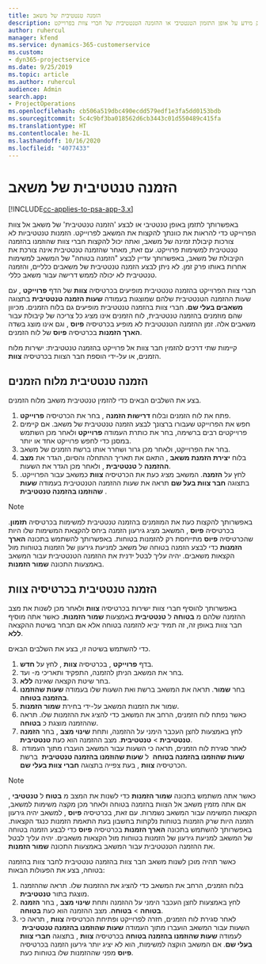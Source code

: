 ```yaml
---
title: הזמנה טנטטיבית של משאב
description: נושא זה מספק מידע על אופן התזמון הטנטטיבי או ההזמנה הטנטטיבית של חברי צוות בפרוייקט.
author: ruhercul
manager: kfend
ms.service: dynamics-365-customerservice
ms.custom:
- dyn365-projectservice
ms.date: 9/25/2019
ms.topic: article
ms.author: ruhercul
audience: Admin
search.app:
- ProjectOperations
ms.openlocfilehash: cb506a519dbc490ecdd579edf1e3fa5dd0153bdb
ms.sourcegitcommit: 5c4c9bf3ba018562d6cb3443c01d550489c415fa
ms.translationtype: HT
ms.contentlocale: he-IL
ms.lasthandoff: 10/16/2020
ms.locfileid: "4077433"
---
```

# <a name="soft-book-a-resource"></a>הזמנה טנטטיבית של משאב

[!INCLUDE[cc-applies-to-psa-app-3.x](../includes/cc-applies-to-psa-app-3x.md)]

באפשרותך לתזמן באופן טנטטיבי או לבצע 'הזמנה טנטטיבית' של משאב אל צוות הפרוייקט כדי להראות את כוונתך להקצות את המשאב לפרוייקט. הזמנות טנטטיביות לא צורכות קיבולת זמינה של משאב, ואתה יכול להקצות חברי צוות שהוזמנו בהזמנה טנטטיבית למשימות פרוייקט. עם זאת, מאחר שהזמנה טנטטיבית אינה צורכת את הקיבולת של משאב, באפשרותך עדיין לבצע "הזמנה בטוחה" של המשאב למשימות אחרות באותו פרק זמן. לא ניתן לבצע הזמנה טנטטיבית של משאבים כלליים, והזמנה טנטטיבית לא יכולה לממש דרישה עבור משאב כללי.

חברי צוות הפרוייקט בהזמנה טנטטיבית מופיעים בכרטיסיה **צוות** של הדף **פרוייקט** , עם שעות ההזמנה הטנטטיבית שלהם שמוצגות בעמודה **שעות הזמנה טנטטיבית** בתצוגה **משאבים בעלי שם**. חברי צוות בהזמנה טנטטיבית מופיעים גם בלוח הזמנים. מכיוון שהם מוזמנים בהזמנה טנטטיבית, לוח הזמנים אינו מציג כל צריכה של קיבולת עבור משאבים אלה. זמן ההזמנה הטנטטיבית לא מופיע בכרטיסיה **פיוס** , וגם אינו מוצג בשדה **הארך הזמנות** בכרטיסיה **פיוס** של לוח הזמנים. 

קיימות שתי דרכים להזמין חבר צוות אל פרוייקט בהזמנה טנטטיבית: ישירות מלוח הזמנים, או על-ידי הוספת חבר הצוות בכרטיסיה **צוות**. 

## <a name="soft-book-from-the-schedule-board"></a>הזמנה טנטטיבית מלוח הזמנים
בצע את השלבים הבאים כדי להזמין טנטטיבית משאב מלוח הזמנים. 

1. פתח את לוח הזמנים ובלוח **דרישות הזמנה** , בחר את הכרטיסיה **פרוייקט**.
2. חפש את הפרוייקט שעבורו ברצונך לבצע הזמנה טנטטיבית של משאב. אם קיימים פרוייקטים רבים ברשימה, בחר את כותרת העמודה **פרוייקט** ולאחר מכן השתמש במסנן כדי לחפש פרוייקט אחד או יותר.
3. בחר את הפרוייקט, ולאחר מכן גרור ושחרר אותו ברשת הזמנים של משאב.
5. בלוח **יצירת הזמנת משאב** , התאם את תאריך ההתחלה והסיום, הגדר את **מצב ההזמנה** ל **טנטטיבית** , ולאחר מכן הגדר את השעות. 
6. לחץ על **הזמנה**. המשאב מציג כעת את הכרטיסיה **צוות** כמשאב עבור הפרוייקט. בתצוגה **חבר צוות בעל שם** תראה את שעות ההזמנה הטנטטיבית בעמודה **שעות שהוזמנו בהזמנה טנטטיבית** ‬‬.

> [!NOTE]
> באפשרותך להקצות כעת את המוזמנים בהזמנה טנטטיבית למשימות‬‬ בכרטיסיה **תזמון**. בכרטיסיה **פיוס** , המשאב מציג גירעון הזמנה ביחס להקצאת המשימות שלו היות שהכרטיסיה **פיוס** מתייחסת רק להזמנות בטוחות. באפשרותך להשתמש בתכונה **הארך הזמנות** כדי לבצע הזמנה בטוחה של משאב למניעת גירעון של הזמנות בטוחות מול הקצאות משאבים. יהיה עליך לבטל ידנית את ההזמנה הטנטטיבית‬‬ עבור המשאב באמצעות התכונה **שמור הזמנות**.

## <a name="soft-book-on-the-team-tab"></a>הזמנה טנטטיבית‬‬ בכרטיסיה צוות

באפשרותך להוסיף חברי צוות ישירות בכרטיסיה **צוות** ולאחר מכן לשנות את מצב ההזמנה שלהם מ **בטוחה** ל **טנטטיבית‬** באמצעות **שמור הזמנות**. כאשר אתה מוסיף חבר צוות באופן זה, זה תמיד יביא להזמנה בטוחה אלא אם תבחר בשיטת ההקצאה **ללא**.

כדי להשתמש בשיטה זו, בצע את השלבים הבאים.

1. בדף **פרוייקט** , בכרטיסיה **צוות** , לחץ על **חדש**.
2. בחר את המשאב הניתן להזמנה, התפקיד ותאריכי מ- ועד.
3. בחר שיטת הקצאה שאינה **ללא**.
4. בחר **שמור**. תראה את המשאב ברשת ואת השעות שלו בעמודה **שעות שהוזמנו בהזמנה בטוחה‬‬**.
5. שמור את הזמנות המשאב על-ידי בחירת **שמור הזמנות**.
6. כאשר נפתח לוח הזמנים, הרחב את המשאב כדי להציג את ההזמנות שלו. תראה שההזמנה מוצגת כ **בטוחה**.
7. לחץ באמצעות לחצן העכבר הימני על ההזמנה, ותחת **שינוי מצב** , בחר **הזמנה טנטטיבית** \> **טנטטיבית**. מצב ההזמנה הוא כעת **טנטטיבית**.
8. לאחר סגירת לוח הזמנים, תראה כי השעות עבור המשאב הועברו מתוך העמודה ‏‫ **שעות שהוזמנו בהזמנה בטוחה** ‬‬ ל **שעות שהוזמנו בהזמנה טנטטיבית** ‬‬ ברשת הכרטיסיה **צוות** , בעת צפייה בתצוגה **חברי צוות בעלי שם**.

> [!NOTE]
> כאשר אתה משתמש בתכונה **שמור הזמנות** כדי לשנות את המצב מ **בטוח** ל **טנטטיבי** , אם אתה מזמין משאב אל הצוות בהזמנה בטוחה ולאחר מכן מקצה משימות למשאב, הקצאות המשימה עבור המשאב נשמרות. עם זאת, בכרטיסיה **פיוס** , למשאב יהיה גירעון הזמנה היות שרק הזמנות בטוחות נלקחות בחשבון בעת התאמת הזמנות כנגד הקצאות. באפשרותך להשתמש בתכונה **הארך הזמנות** בכרטיסיה **פיוס** כדי לבצע הזמנה בטוחה של המשאב למניעת גירעון של הזמנות בטוחות מול הקצאות משאבים. יהיה עליך לבטל את ההזמנה הטנטטיבית‬‬ עבור המשאב באמצעות התכונה **שמור הזמנות**.

כאשר תהיה מוכן לשנות משאב חבר צוות בהזמנה טנטטיבית לחבר צוות בהזמנה בטוחה, בצע את הפעולות הבאות:

1. בלוח הזמנים, הרחב את המשאב כדי להציג את ההזמנות שלו. תראה שההזמנה מוצגת בתור **טנטטיבית**.
2. לחץ באמצעות לחצן העכבר הימני על ההזמנה ותחת **שינוי מצב** , בחר **הזמנה בטוחה** \> **בטוחה**. מצב ההזמנה הוא כעת **בטוחה**.
3. לאחר סגירת לוח הזמנים, חזרה לפרוייקט ופתיחת הכרטיסיה **צוות** , תראה כי השעות עבור המשאב הועברו מתוך העמודה **שעות שהוזמנו בהזמנה טנטטיבית** ‬‬‬‬ לעמודה **שעות שהוזמנו בהזמנה בטוחה** בכרטיסיה **צוות** , בתצוגה **חברי צוות בעלי שם**. אם המשאב הוקצה למשימות, הוא לא יציג יותר גירעון הזמנה בכרטיסיה **פיוס** מפני שההזמנות שלו בטוחות כעת.

